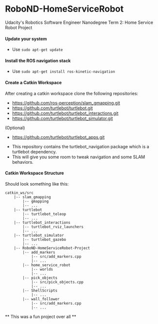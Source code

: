 # RoboND-HomeServiceRobot
Udacity's Robotics Software Engineer Nanodegree Term 2: Home Service Robot Project 

#### Update your system 
- Use `sudo apt-get update`

#### Install the ROS navigation stack
- Use `sudo apt-get install ros-kinetic-navigation`

#### Create a Catkin Workspace
After creating a catkin workspace clone the following repositories:
- https://github.com/ros-perception/slam_gmapping.git
- https://github.com/turtlebot/turtlebot.git
- https://github.com/turtlebot/turtlebot_interactions.git
- https://github.com/turtlebot/turtlebot_simulator.git

(Optional)
- https://github.com/turtlebot/turtlebot_apps.git
* This repository contains the turtlebot_navigation package which is a turtlebot dependency.
* This will give you some room to tweak navigation and some SLAM behaviors.

#### Catkin Workspace Structure
Should look something like this:
```
catkin_ws/src
    |-- slam_gmapping
        |-- gmapping
        |-- ...
    |-- turtlebot
        |-- turtlebot_teleop
        |-- ...
    |-- turtlebot_interactions
        |-- turtlebot_rviz_launchers
        |-- ...
    |-- turtlebot_simulator
        |-- turtlebot_gazebo
        |-- ...
    |-- RoboND-HomeServiceRobot-Project
        |-- add_markers
            |-- src/add_markers.cpp
            |-- ...
        |-- home_service_robot
            |-- worlds
            |-- ...
        |-- pick_objects
            |-- src/pick_objects.cpp
            |-- ...
        |-- ShellScripts
            |-- ...
        |-- wall_follower
            |-- src/add_markers.cpp
            |-- ...
```
** This was a fun project over all **
